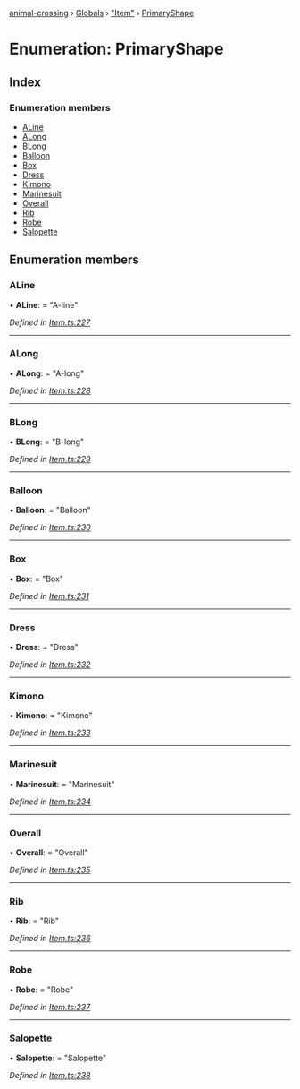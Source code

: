 [animal-crossing](../README.md) › [Globals](../globals.md) › ["Item"](../modules/_item_.md) › [PrimaryShape](_item_.primaryshape.md)

# Enumeration: PrimaryShape

## Index

### Enumeration members

* [ALine](_item_.primaryshape.md#aline)
* [ALong](_item_.primaryshape.md#along)
* [BLong](_item_.primaryshape.md#blong)
* [Balloon](_item_.primaryshape.md#balloon)
* [Box](_item_.primaryshape.md#box)
* [Dress](_item_.primaryshape.md#dress)
* [Kimono](_item_.primaryshape.md#kimono)
* [Marinesuit](_item_.primaryshape.md#marinesuit)
* [Overall](_item_.primaryshape.md#overall)
* [Rib](_item_.primaryshape.md#rib)
* [Robe](_item_.primaryshape.md#robe)
* [Salopette](_item_.primaryshape.md#salopette)

## Enumeration members

###  ALine

• **ALine**: = "A-line"

*Defined in [Item.ts:227](https://github.com/Norviah/animal-crossing/blob/caec6ad/module/types/Item.ts#L227)*

___

###  ALong

• **ALong**: = "A-long"

*Defined in [Item.ts:228](https://github.com/Norviah/animal-crossing/blob/caec6ad/module/types/Item.ts#L228)*

___

###  BLong

• **BLong**: = "B-long"

*Defined in [Item.ts:229](https://github.com/Norviah/animal-crossing/blob/caec6ad/module/types/Item.ts#L229)*

___

###  Balloon

• **Balloon**: = "Balloon"

*Defined in [Item.ts:230](https://github.com/Norviah/animal-crossing/blob/caec6ad/module/types/Item.ts#L230)*

___

###  Box

• **Box**: = "Box"

*Defined in [Item.ts:231](https://github.com/Norviah/animal-crossing/blob/caec6ad/module/types/Item.ts#L231)*

___

###  Dress

• **Dress**: = "Dress"

*Defined in [Item.ts:232](https://github.com/Norviah/animal-crossing/blob/caec6ad/module/types/Item.ts#L232)*

___

###  Kimono

• **Kimono**: = "Kimono"

*Defined in [Item.ts:233](https://github.com/Norviah/animal-crossing/blob/caec6ad/module/types/Item.ts#L233)*

___

###  Marinesuit

• **Marinesuit**: = "Marinesuit"

*Defined in [Item.ts:234](https://github.com/Norviah/animal-crossing/blob/caec6ad/module/types/Item.ts#L234)*

___

###  Overall

• **Overall**: = "Overall"

*Defined in [Item.ts:235](https://github.com/Norviah/animal-crossing/blob/caec6ad/module/types/Item.ts#L235)*

___

###  Rib

• **Rib**: = "Rib"

*Defined in [Item.ts:236](https://github.com/Norviah/animal-crossing/blob/caec6ad/module/types/Item.ts#L236)*

___

###  Robe

• **Robe**: = "Robe"

*Defined in [Item.ts:237](https://github.com/Norviah/animal-crossing/blob/caec6ad/module/types/Item.ts#L237)*

___

###  Salopette

• **Salopette**: = "Salopette"

*Defined in [Item.ts:238](https://github.com/Norviah/animal-crossing/blob/caec6ad/module/types/Item.ts#L238)*
